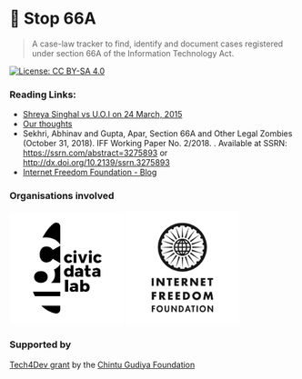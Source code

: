 # 🛑 Stop 66A 

> A case-law tracker to find, identify and document cases registered under section 66A of the Information Technology Act.

[![License: CC BY-SA 4.0](https://img.shields.io/badge/License-CC%20BY--SA%204.0-lightgrey.svg)](https://creativecommons.org/licenses/by-sa/4.0/)

### Reading Links:

- [Shreya Singhal vs U.O.I on 24 March, 2015](https://indiankanoon.org/doc/110813550/)
- [Our thoughts](https://medium.com/civicdatalab/a-data-driven-approach-to-curb-the-zombie-that-is-66a-1578d955ad4b?postPublishedType=initial)
- Sekhri, Abhinav and Gupta, Apar, Section 66A and Other Legal Zombies (October 31, 2018). IFF Working Paper No. 2/2018. . Available at SSRN: https://ssrn.com/abstract=3275893 or http://dx.doi.org/10.2139/ssrn.3275893 
- [Internet Freedom Foundation - Blog](https://internetfreedom.in/tag/66a/)


### Organisations involved

[<img src="assets/img/CDL_Primary_Logo.png" width="200" />](https://civicdatalab.in/) 
[<img src="assets/img/iff_logo_vertical_black.png" width="200" />](https://internetfreedom.in/)


### Supported by

[Tech4Dev grant](https://chintugudiya.org/tech4dev) by the [Chintu Gudiya Foundation](https://chintugudiya.org/)

